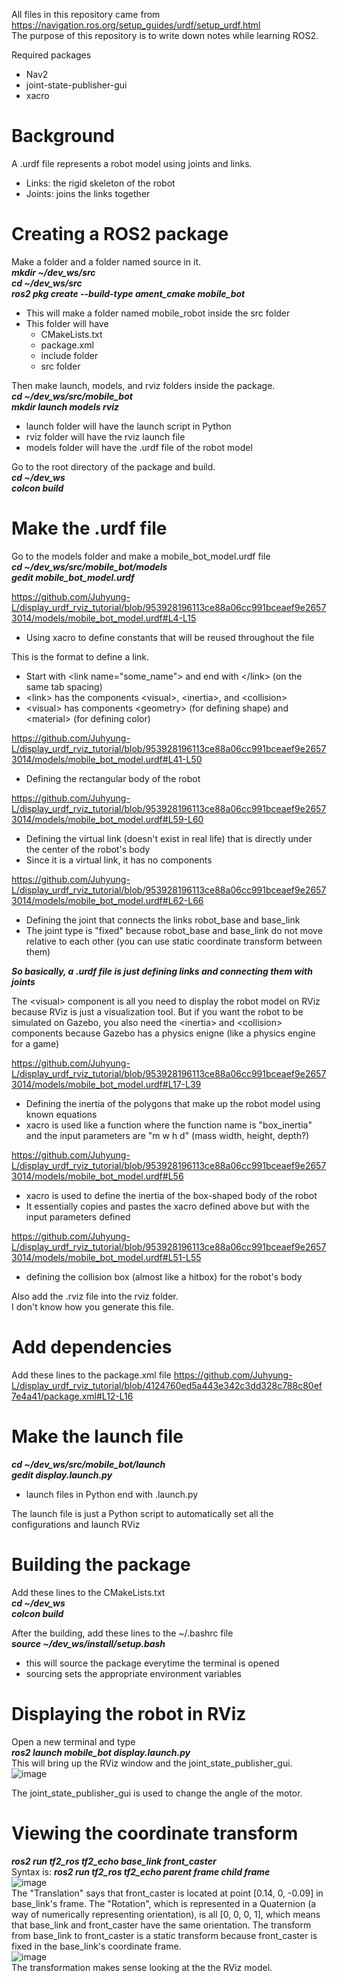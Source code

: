 All files in this repository came from https://navigation.ros.org/setup_guides/urdf/setup_urdf.html  
The purpose of this repository is to write down notes while learning ROS2.

Required packages
- Nav2
- joint-state-publisher-gui
- xacro

# Background
A .urdf file represents a robot model using joints and links.
- Links: the rigid skeleton of the robot
- Joints: joins the links together

# Creating a ROS2 package
Make a folder and a folder named source in it.  
***mkdir ~/dev_ws/src***  
***cd ~/dev_ws/src***  
***ros2 pkg create --build-type ament_cmake mobile_bot***  
- This will make a folder named mobile_robot inside the src folder
- This folder will have
  - CMakeLists.txt
  - package.xml
  - include folder
  - src folder

Then make launch, models, and rviz folders inside the package.  
***cd ~/dev_ws/src/mobile_bot***  
***mkdir launch models rviz***  
- launch folder will have the launch script in Python
- rviz folder will have the rviz launch file
- models folder will have the .urdf file of the robot model

Go to the root directory of the package and build.  
***cd ~/dev_ws***  
***colcon build***  

# Make the .urdf file
Go to the models folder and make a mobile_bot_model.urdf file  
***cd ~/dev_ws/src/mobile_bot/models***  
***gedit mobile_bot_model.urdf***  

https://github.com/Juhyung-L/display_urdf_rviz_tutorial/blob/953928196113ce88a06cc991bceaef9e26573014/models/mobile_bot_model.urdf#L4-L15
- Using xacro to define constants that will be reused throughout the file

This is the format to define a link.
- Start with \<link name="some_name"\> and end with \</link\> (on the same tab spacing)
- \<link\> has the components \<visual\>, \<inertia\>, and \<collision\>
- \<visual\> has components \<geometry\> (for defining shape) and \<material\> (for defining color)

https://github.com/Juhyung-L/display_urdf_rviz_tutorial/blob/953928196113ce88a06cc991bceaef9e26573014/models/mobile_bot_model.urdf#L41-L50
- Defining the rectangular body of the robot

https://github.com/Juhyung-L/display_urdf_rviz_tutorial/blob/953928196113ce88a06cc991bceaef9e26573014/models/mobile_bot_model.urdf#L59-L60
- Defining the virtual link (doesn't exist in real life) that is directly under the center of the robot's body  
- Since it is a virtual link, it has no components

https://github.com/Juhyung-L/display_urdf_rviz_tutorial/blob/953928196113ce88a06cc991bceaef9e26573014/models/mobile_bot_model.urdf#L62-L66
- Defining the joint that connects the links robot_base and base_link
- The joint type is "fixed" because robot_base and base_link do not move relative to each other (you can use static coordinate transform between them)

***So basically, a .urdf file is just defining links and connecting them with joints***  

The \<visual\> component is all you need to display the robot model on RViz because RViz is just a visualization tool. But if you want the robot to be simulated on Gazebo, you also need the \<inertia\> and \<collision\> components because Gazebo has a physics enigne (like a physics engine for a game) 

https://github.com/Juhyung-L/display_urdf_rviz_tutorial/blob/953928196113ce88a06cc991bceaef9e26573014/models/mobile_bot_model.urdf#L17-L39
- Defining the inertia of the polygons that make up the robot model using known equations
- xacro is used like a function where the function name is "box_inertia" and the input parameters are "m w h d" (mass width, height, depth?)

https://github.com/Juhyung-L/display_urdf_rviz_tutorial/blob/953928196113ce88a06cc991bceaef9e26573014/models/mobile_bot_model.urdf#L56
- xacro is used to define the inertia of the box-shaped body of the robot
- It essentially copies and pastes the xacro defined above but with the input parameters defined

https://github.com/Juhyung-L/display_urdf_rviz_tutorial/blob/953928196113ce88a06cc991bceaef9e26573014/models/mobile_bot_model.urdf#L51-L55
- defining the collision box (almost like a hitbox) for the robot's body

Also add the .rviz file into the rviz folder.  
I don't know how you generate this file.  

# Add dependencies
Add these lines to the package.xml file
https://github.com/Juhyung-L/display_urdf_rviz_tutorial/blob/4124760ed5a443e342c3dd328c788c80ef7e4a41/package.xml#L12-L16

# Make the launch file
***cd ~/dev_ws/src/mobile_bot/launch***  
***gedit display.launch.py***  
- launch files in Python end with .launch.py

The launch file is just a Python script to automatically set all the configurations and launch RViz

# Building the package
Add these lines to the CMakeLists.txt  
***cd ~/dev_ws***  
***colcon build***  

After the building, add these lines to the ~/.bashrc file  
***source ~/dev_ws/install/setup.bash***  
- this will source the package everytime the terminal is opened
- sourcing sets the appropriate environment variables

# Displaying the robot in RViz
Open a new terminal and type  
***ros2 launch mobile_bot display.launch.py***  
This will bring up the RViz window and the joint_state_publisher_gui. 
![image](https://user-images.githubusercontent.com/102873080/233770287-5e14b63d-02de-48c5-9315-f1f603e485d2.png)  

The joint_state_publisher_gui is used to change the angle of the motor.  

# Viewing the coordinate transform
***ros2 run tf2_ros tf2_echo base_link front_caster***  
Syntax is: ***ros2 run tf2_ros tf2_echo parent frame child frame***  
![image](https://user-images.githubusercontent.com/102873080/233770431-a1d8117b-3d7f-49ca-aa4a-136443f1ad8f.png)  
The "Translation" says that front_caster is located at point [0.14, 0, -0.09] in base_link's frame. The "Rotation", which is represented in a Quaternion (a way of numerically representing orientation), is all [0, 0, 0, 1], which means that base_link and front_caster have the same orientation. The transform from base_link to front_caster is a static transform because front_caster is fixed in the base_link's coordinate frame.  
![image](https://user-images.githubusercontent.com/102873080/233770572-93484ec5-6720-4796-983f-daa346dae7c4.png)  
The transformation makes sense looking at the the RViz model.


